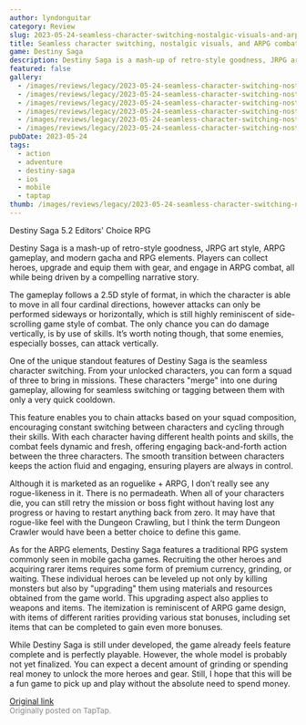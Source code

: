 ```yaml
---
author: lyndonguitar
category: Review
slug: 2023-05-24-seamless-character-switching-nostalgic-visuals-and-arpg-combat-first-impressions-desti
title: Seamless character switching, nostalgic visuals, and ARPG combat | First Impressions - Destiny Saga
game: Destiny Saga
description: Destiny Saga is a mash-up of retro-style goodness, JRPG art style, ARPG gameplay, and modern gacha and RPG elements. Players can collect heroes, upgrade and equip them with gear, and engage in ARPG combat, all while being driven by a compelling narrative story.
featured: false
gallery:
  - /images/reviews/legacy/2023-05-24-seamless-character-switching-nostalgic-visuals-and-arpg-combat--first-impressions---desti-0.avif
  - /images/reviews/legacy/2023-05-24-seamless-character-switching-nostalgic-visuals-and-arpg-combat--first-impressions---desti-1.avif
  - /images/reviews/legacy/2023-05-24-seamless-character-switching-nostalgic-visuals-and-arpg-combat--first-impressions---desti-2.avif
  - /images/reviews/legacy/2023-05-24-seamless-character-switching-nostalgic-visuals-and-arpg-combat--first-impressions---desti-3.avif
  - /images/reviews/legacy/2023-05-24-seamless-character-switching-nostalgic-visuals-and-arpg-combat--first-impressions---desti-4.avif
  - /images/reviews/legacy/2023-05-24-seamless-character-switching-nostalgic-visuals-and-arpg-combat--first-impressions---desti-5.avif
pubDate: 2023-05-24
tags:
  - action
  - adventure
  - destiny-saga
  - ios
  - mobile
  - taptap
thumb: /images/reviews/legacy/2023-05-24-seamless-character-switching-nostalgic-visuals-and-arpg-combat--first-impressions---desti-0.avif
---
```


Destiny Saga
5.2
Editors' Choice
RPG

Destiny Saga is a mash-up of retro-style goodness, JRPG art style, ARPG gameplay, and modern gacha and RPG elements. Players can collect heroes, upgrade and equip them with gear, and engage in ARPG combat, all while being driven by a compelling narrative story.

The gameplay follows a 2.5D style of format, in which the character is able to move in all four cardinal directions, however attacks can only be performed sideways or horizontally, which is still highly reminiscent of side-scrolling game style of combat. The only chance you can do damage vertically, is by use of skills. It’s worth noting though, that some enemies, especially bosses, can attack vertically.

One of the unique standout features of Destiny Saga is the seamless character switching. From your unlocked characters, you can form a squad of three to bring in missions. These characters "merge" into one during gameplay, allowing for seamless switching or tagging between them with only a very quick cooldown.

This feature enables you to chain attacks based on your squad composition, encouraging constant switching between characters and cycling through their skills. With each character having different health points and skills, the combat feels dynamic and fresh, offering engaging back-and-forth action between the three characters. The smooth transition between characters keeps the action fluid and engaging, ensuring players are always in control.

Although it is marketed as an roguelike + ARPG, I don’t really see any rogue-likeness in it. There is no permadeath. When all of your characters die, you can still retry the mission or boss fight without having lost any progress or having to restart anything back from zero. It may have that rogue-like feel with the Dungeon Crawling, but I think the term Dungeon Crawler would have been a better choice to define this game.

As for the ARPG elements, Destiny Saga features a traditional RPG system commonly seen in mobile gacha games. Recruiting the other heroes and acquiring rarer items requires some form of premium currency, grinding, or waiting. These individual heroes can be leveled up not only by killing monsters but also by "upgrading" them using materials and resources obtained from the game world. This upgrading aspect also applies to weapons and items. The itemization is reminiscent of ARPG game design, with items of different rarities providing various stat bonuses, including set items that can be completed to gain even more bonuses.

While Destiny Saga is still under developed, the game already feels feature complete and is perfectly playable. However, the whole model is probably not yet finalized. You can expect a decent amount of grinding or spending real money to unlock the more heroes and gear. Still, I hope that this will be a fun game to pick up and play without the absolute need to spend money.

[Original link](https://www.taptap.io/post/5597469)<br><span style="font-size: 0.95em; color: #888;">Originally posted on TapTap.</span>